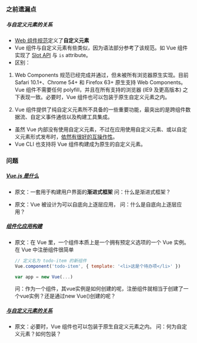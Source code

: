 ### 之前遗漏点
##### 与自定义元素的关系
- [Web 组件规范](https://www.w3.org/wiki/WebComponents/)定义了**自定义元素**
- Vue 组件与自定义元素有些类似，因为语法部分参考了该规范。如 Vue 组件实现了 [Slot API](https://github.com/w3c/webcomponents/blob/gh-pages/proposals/Slots-Proposal.md) 与 `is` attribute。
- 区别：
1.  Web Components 规范已经完成并通过，但未被所有浏览器原生实现。目前 Safari 10.1+、Chrome 54+ 和 Firefox 63+ 原生支持 Web Components。
	Vue 组件不需要任何 polyfill，并且在所有支持的浏览器 (IE9 及更高版本) 之下表现一致。必要时，Vue 组件也可以包装于原生自定义元素之内。
    
2.  Vue 组件提供了纯自定义元素所不具备的一些重要功能，最突出的是跨组件数据流、自定义事件通信以及构建工具集成。
- 虽然 Vue 内部没有使用自定义元素，不过在应用使用自定义元素、或以自定义元素形式发布时，[依然有很好的互操作性](https://custom-elements-everywhere.com/#vue)。
- Vue CLI 也支持将 Vue 组件构建成为原生的自定义元素。

### 问题
##### [Vue.js 是什么](https://cn.vuejs.org/v2/guide/index.html#Vue-js-%E6%98%AF%E4%BB%80%E4%B9%88 "Vue.js 是什么")
- 原文：一套用于构建用户界面的**渐进式框架**
	问：什么是渐进式框架？
	
- 原文：Vue 被设计为可以自底向上逐层应用，
	问：什么是自底向上逐层应用？
	
##### [组件化应用构建](https://cn.vuejs.org/v2/guide/index.html#%E7%BB%84%E4%BB%B6%E5%8C%96%E5%BA%94%E7%94%A8%E6%9E%84%E5%BB%BA "组件化应用构建")
- 原文：在 Vue 里，一个组件本质上是一个拥有预定义选项的一个 Vue 实例。在 Vue 中注册组件很简单
	```js
	// 定义名为 todo-item 的新组件 
	Vue.component('todo-item', { template: '<li>这是个待办项</li>' }) 
	
	var app = new Vue(...)
	```
	问：作为一个组件，其vue实例是如何创建的呢，注册组件就相当于创建了一个vue实例？还是通过new Vue()创建的呢？
	
#####  [与自定义元素的关系](https://cn.vuejs.org/v2/guide/index.html#%E4%B8%8E%E8%87%AA%E5%AE%9A%E4%B9%89%E5%85%83%E7%B4%A0%E7%9A%84%E5%85%B3%E7%B3%BB "与自定义元素的关系")
- 原文：必要时，Vue 组件也可以包装于原生自定义元素之内。
	问：何为自定义元素？如何包装？
			
